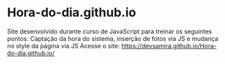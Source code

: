 # Hora-do-dia.github.io
Site desenvolvido durante curso de JavaScript para treinar os seguintes pontos: Captação da hora do sistema, inserção de fotos via JS e mudança no style da página via JS
Acesse o site: https://devsamira.github.io/Hora-do-dia.github.io/
